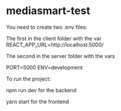 # mediasmart-test

You need to create two .env files:

The first in the client folder with the var  REACT_APP_URL=http://localhost:5000/

The second in the server folder with the vars 

PORT=5000
ENV=development

To run the project: 

npm run dev for the backend

yarn start for the frontend
